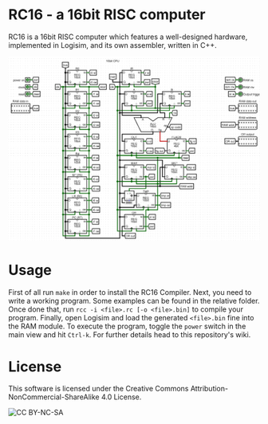 # RC16 - a 16bit RISC computer

RC16 is a 16bit RISC computer which features a well-designed hardware, implemented in Logisim, and its own assembler, written in C++.

![Screenshot](imgs/cpu.png)

# Usage

First of all run `make` in order to install the RC16 Compiler. Next, you need to write a working program. Some examples can be found in the relative folder. Once done that, run `rcc -i <file>.rc [-o <file>.bin]` to compile your program. Finally, open Logisim and load the generated `<file>.bin` fine into the RAM module. To execute the program, toggle the `power` switch in the main view and hit `Ctrl-k`. For further details head to this repository's wiki.

# License

This software is licensed under the Creative Commons Attribution-NonCommercial-ShareAlike 4.0 License.

![CC BY-NC-SA](https://i.creativecommons.org/l/by-nc-sa/4.0/88x31.png)